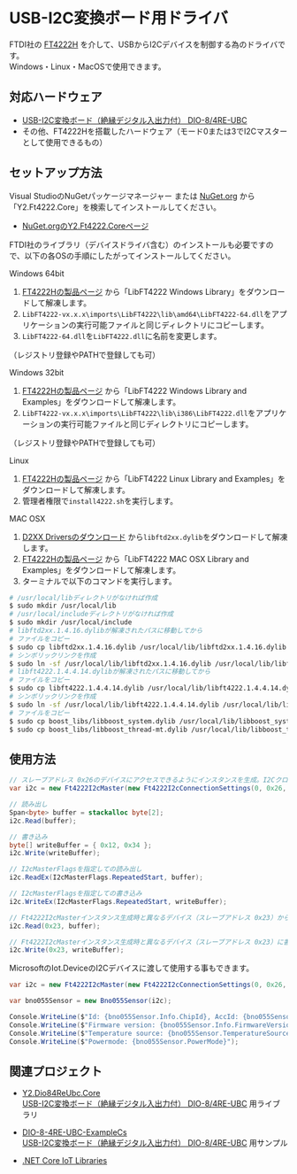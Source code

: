 # USB-I2C変換ボード用ドライバ

FTDI社の [FT4222H](https://www.ftdichip.com/Products/ICs/FT4222H.html) を介して、USBからI2Cデバイスを制御する為のドライバです。  
Windows・Linux・MacOSで使用できます。 

## 対応ハードウェア

* [USB-I2C変換ボード（絶縁デジタル入出力付） DIO-8/4RE-UBC](https://www.y2c.co.jp/i2c-r/dio-8-4re-ubc/)
* その他、FT4222Hを搭載したハードウェア（モード0または3でI2Cマスターとして使用できるもの） 

## セットアップ方法

Visual StudioのNuGetパッケージマネージャー または [NuGet.org](https://www.nuget.org/) から「Y2.Ft4222.Core」を検索してインストールしてください。  
* [NuGet.orgのY2.Ft4222.Coreページ](https://www.nuget.org/packages/Y2.Ft4222.Core/)  

FTDI社のライブラリ（デバイスドライバ含む）のインストールも必要ですので、以下の各OSの手順にしたがってインストールしてください。

Windows 64bit

1. [FT4222Hの製品ページ](https://www.ftdichip.com/Products/ICs/FT4222H.html) から「LibFT4222 Windows Library」をダウンロードして解凍します。  
2. ```LibFT4222-vx.x.x\imports\LibFT4222\lib\amd64\LibFT4222-64.dll```をアプリケーションの実行可能ファイルと同じディレクトリにコピーします。  
3. ```LibFT4222-64.dll```を```LibFT4222.dll```に名前を変更します。  

（レジストリ登録やPATHで登録しても可）

Windows 32bit

1. [FT4222Hの製品ページ](https://www.ftdichip.com/Products/ICs/FT4222H.html) から「LibFT4222 Windows Library and Examples」をダウンロードして解凍します。  
2. ```LibFT4222-vx.x.x\imports\LibFT4222\lib\i386\LibFT4222.dll```をアプリケーションの実行可能ファイルと同じディレクトリにコピーします。  

（レジストリ登録やPATHで登録しても可）

Linux

1. [FT4222Hの製品ページ](https://www.ftdichip.com/Products/ICs/FT4222H.html) から「LibFT4222 Linux Library and Examples」をダウンロードして解凍します。  
2. 管理者権限で```install4222.sh```を実行します。  

MAC OSX

1. [D2XX Driversのダウンロード](https://www.ftdichip.com/Drivers/D2XX.htm) から```libftd2xx.dylib```をダウンロードして解凍します。  
2. [FT4222Hの製品ページ](https://www.ftdichip.com/Products/ICs/FT4222H.html) から「LibFT4222 MAC OSX Library and Examples」をダウンロードして解凍します。  
3. ターミナルで以下のコマンドを実行します。  

```bash
# /usr/local/libディレクトリがなければ作成
$ sudo mkdir /usr/local/lib
# /usr/local/includeディレクトリがなければ作成
$ sudo mkdir /usr/local/include
# libftd2xx.1.4.16.dylibが解凍されたパスに移動してから
# ファイルをコピー
$ sudo cp libftd2xx.1.4.16.dylib /usr/local/lib/libftd2xx.1.4.16.dylib
# シンボリックリンクを作成
$ sudo ln -sf /usr/local/lib/libftd2xx.1.4.16.dylib /usr/local/lib/libftd2xx.dylib
# libft4222.1.4.4.14.dylibが解凍されたパスに移動してから
# ファイルをコピー
$ sudo cp libft4222.1.4.4.14.dylib /usr/local/lib/libft4222.1.4.4.14.dylib
# シンボリックリンクを作成
$ sudo ln -sf /usr/local/lib/libft4222.1.4.4.14.dylib /usr/local/lib/libft4222.dylib
# ファイルをコピー
$ sudo cp boost_libs/libboost_system.dylib /usr/local/lib/libboost_system.dylib
$ sudo cp boost_libs/libboost_thread-mt.dylib /usr/local/lib/libboost_thread-mt.dylib
```

## 使用方法

```csharp
// スレーブアドレス 0x26のデバイスにアクセスできるようにインスタンスを生成。I2Cクロック周波数は400kHz。
var i2c = new Ft4222I2cMaster(new Ft4222I2cConnectionSettings(0, 0x26, 400));

// 読み出し
Span<byte> buffer = stackalloc byte[2];
i2c.Read(buffer);

// 書き込み
byte[] writeBuffer = { 0x12, 0x34 };
i2c.Write(writeBuffer);

// I2cMasterFlagsを指定しての読み出し
i2c.ReadEx(I2cMasterFlags.RepeatedStart, buffer);

// I2cMasterFlagsを指定しての書き込み
i2c.WriteEx(I2cMasterFlags.RepeatedStart, writeBuffer);

// Ft4222I2cMasterインスタンス生成時と異なるデバイス（スレーブアドレス 0x23）から読み出し
i2c.Read(0x23, buffer);

// Ft4222I2cMasterインスタンス生成時と異なるデバイス（スレーブアドレス 0x23）に書き込み
i2c.Write(0x23, writeBuffer);
```

MicrosoftのIot.DeviceのI2Cデバイスに渡して使用する事もできます。

```csharp
var i2c = new Ft4222I2cMaster(new Ft4222I2cConnectionSettings(0, 0x26, 400));

var bno055Sensor = new Bno055Sensor(i2c);

Console.WriteLine($"Id: {bno055Sensor.Info.ChipId}, AccId: {bno055Sensor.Info.AcceleratorId}, GyroId: {bno055Sensor.Info.GyroscopeId}, MagId: {bno055Sensor.Info.MagnetometerId}");
Console.WriteLine($"Firmware version: {bno055Sensor.Info.FirmwareVersion}, Bootloader: {bno055Sensor.Info.BootloaderVersion}");
Console.WriteLine($"Temperature source: {bno055Sensor.TemperatureSource}, Operation mode: {bno055Sensor.OperationMode}, Units: {bno055Sensor.Units}");
Console.WriteLine($"Powermode: {bno055Sensor.PowerMode}");
```

## 関連プロジェクト

* [Y2.Dio84ReUbc.Core](https://github.com/y2cjp/Y2.Dio84ReUbc.Core)  
  [USB-I2C変換ボード（絶縁デジタル入出力付） DIO-8/4RE-UBC](https://www.y2c.co.jp/i2c-r/dio-8-4re-ubc/) 用ライブラリ

* [DIO-8-4RE-UBC-ExampleCs](https://github.com/y2cjp/DIO-8-4RE-UBC-ExampleCs)  
  [USB-I2C変換ボード（絶縁デジタル入出力付） DIO-8/4RE-UBC](https://www.y2c.co.jp/i2c-r/dio-8-4re-ubc/) 用サンプル

* [.NET Core IoT Libraries](https://github.com/dotnet/iot)
